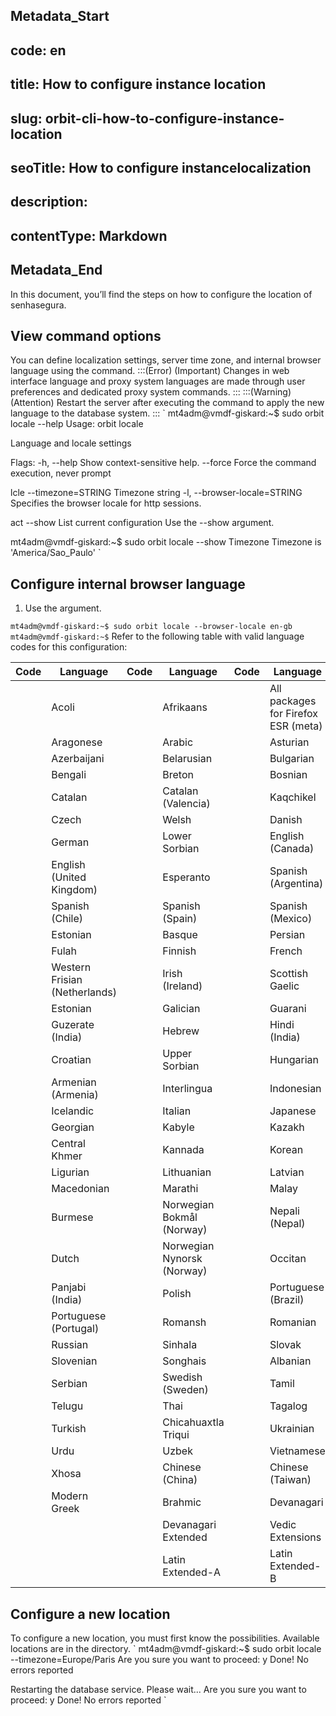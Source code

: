 ## Metadata_Start 
## code: en
## title: How to configure instance location 
## slug: orbit-cli-how-to-configure-instance-location 
## seoTitle: How to configure instancelocalization 
## description:  
## contentType: Markdown 
## Metadata_End
In this document, you’ll find the steps on how to configure the location of senhasegura.

## View command options
You can define localization settings, server time zone, and internal browser language using the  command.
:::(Error) (Important)
Changes in web interface language and proxy system languages are made through user preferences and dedicated proxy system commands.
:::
:::(Warning) (Attention)
Restart the server after executing the command to apply the new language to the database system.
:::
`
mt4adm@vmdf-giskard:~$ sudo orbit locale --help
Usage: orbit locale

Language and locale settings

Flags:
 -h, --help Show context-sensitive help.
 --force Force the command execution, never prompt

lcle
 --timezone=STRING Timezone string
 -l, --browser-locale=STRING Specifies the browser locale for http sessions.

act
 --show
List current configuration
Use the --show argument.

mt4adm@vmdf-giskard:~$ sudo orbit locale --show
Timezone
Timezone is 'America/Sao_Paulo'
` 
## Configure internal browser language

1. Use the  argument.

`
mt4adm@vmdf-giskard:~$ sudo orbit locale --browser-locale en-gb
mt4adm@vmdf-giskard:~$
`
Refer to the following table with valid language codes for this configuration:

| Code | Language            | Code | Language              | Code | Language               |
|--------|-------------------|--------|---------------------|--------|----------------------|
|   | Acoli             |    | Afrikaans           |   | All packages for Firefox ESR (meta) |
|    | Aragonese         |    | Arabic              |   | Asturian              |
|    | Azerbaijani       |    | Belarusian          |    | Bulgarian             |
|    | Bengali           |    | Breton              |    | Bosnian               |
|    | Catalan           |  | Catalan (Valencia) |  | Kaqchikel             |
|    | Czech             |    | Welsh               |    | Danish                |
|    | German            |   | Lower Sorbian       | | English (Canada)      |
| | English (United Kingdom) |  | Esperanto     | | Spanish (Argentina)   |
| | Spanish (Chile)   | | Spanish (Spain)     | | Spanish (Mexico)      |
|    | Estonian          |    | Basque              |    | Persian               |
|    | Fulah             |    | Finnish             |    | French                |
| | Western Frisian (Netherlands) |  | Irish (Ireland) |  | Scottish Gaelic       |
|    | Estonian          |    | Galician            |    | Guarani               |
| | Guzerate (India)  |    | Hebrew              | | Hindi (India)         |
|    | Croatian          |   | Upper Sorbian       |    | Hungarian             |
| | Armenian (Armenia)|    | Interlingua         |    | Indonesian            |
|    | Icelandic         |    | Italian             |    | Japanese              |
|    | Georgian          |   | Kabyle              |    | Kazakh                |
|    | Central Khmer     |    | Kannada             |    | Korean                |
|   | Ligurian          |    | Lithuanian          |    | Latvian               |
|    | Macedonian        |    | Marathi             |    | Malay                 |
|    | Burmese           | | Norwegian Bokmål (Norway) |  | Nepali (Nepal)  |
|    | Dutch             | | Norwegian Nynorsk (Norway) |  | Occitan           |
| | Panjabi (India)   |    | Polish              | | Portuguese (Brazil)   |
| | Portuguese (Portugal) |  | Romansh            |    | Romanian              |
|    | Russian           |    | Sinhala             |    | Slovak                |
|    | Slovenian         |   | Songhais            |    | Albanian              |
|    | Serbian           | | Swedish (Sweden)    |    | Tamil                 |
|    | Telugu            |    | Thai                |    | Tagalog               |
|    | Turkish           |   | Chicahuaxtla Triqui |    | Ukrainian             |
|    | Urdu              |    | Uzbek               |    | Vietnamese            |
|    | Xhosa             | | Chinese (China)     | | Chinese (Taiwan)      |
|    | Modern Greek      |   | Brahmic             |        | Devanagari            |
|        |                   |        | Devanagari Extended|        | Vedic Extensions      |
|        |                   |        | Latin Extended-A    |        | Latin Extended-B      |

## Configure a new location
To configure a new location, you must first know the possibilities. Available locations are in the  directory.
`
mt4adm@vmdf-giskard:~$ sudo orbit locale --timezone=Europe/Paris
Are you sure you want to proceed: y
Done!
No errors reported

Restarting the database service. Please wait...
Are you sure you want to proceed: y
Done!
No errors reported
` 



